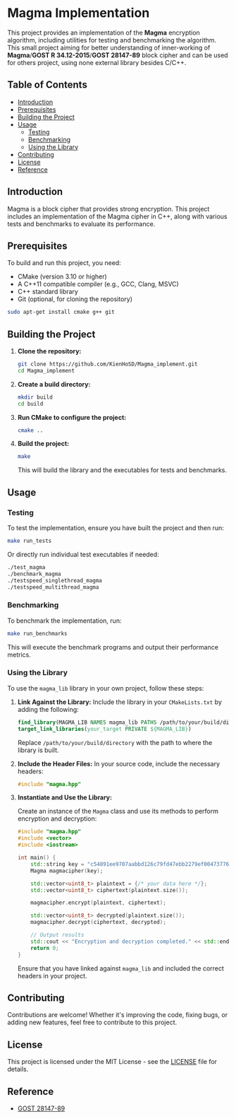 # Magma Implementation

This project provides an implementation of the **Magma** encryption algorithm, including utilities for testing and benchmarking the algorithm. This small project aiming for better understanding of inner-working of **Magma**/**GOST R 34.12-2015**/**GOST 28147-89** block cipher and can be used for others project, using none external library besides C/C++. 

## Table of Contents

- [Introduction](#introduction)
- [Prerequisites](#prerequisites)
- [Building the Project](#building-the-project)
- [Usage](#usage)
  - [Testing](#testing)
  - [Benchmarking](#benchmarking)
  - [Using the Library](#using-the-library)
- [Contributing](#contributing)
- [License](#license)
- [Reference](#reference)

## Introduction

Magma is a block cipher that provides strong encryption. This project includes an implementation of the Magma cipher in C++, along with various tests and benchmarks to evaluate its performance.

## Prerequisites

To build and run this project, you need:

- CMake (version 3.10 or higher)
- A C++11 compatible compiler (e.g., GCC, Clang, MSVC)
- C++ standard library
- Git (optional, for cloning the repository)

```bash
sudo apt-get install cmake g++ git
```

## Building the Project

1. **Clone the repository:**

   ```bash
   git clone https://github.com/KienHoSD/Magma_implement.git
   cd Magma_implement
   ```

2. **Create a build directory:**

   ```bash
   mkdir build
   cd build
   ```

3. **Run CMake to configure the project:**

   ```bash
   cmake ..
   ```

4. **Build the project:**

   ```bash
   make
   ```

   This will build the library and the executables for tests and benchmarks.

## Usage

### Testing

To test the implementation, ensure you have built the project and then run:

```bash
make run_tests
```

Or directly run individual test executables if needed:

```bash
./test_magma
./benchmark_magma
./testspeed_singlethread_magma
./testspeed_multithread_magma
```

### Benchmarking

To benchmark the implementation, run:

```bash
make run_benchmarks
```

This will execute the benchmark programs and output their performance metrics.

### Using the Library

To use the `magma_lib` library in your own project, follow these steps:

1. **Link Against the Library:**
   Include the library in your `CMakeLists.txt` by adding the following:

   ```cmake
   find_library(MAGMA_LIB NAMES magma_lib PATHS /path/to/your/build/directory)
   target_link_libraries(your_target PRIVATE ${MAGMA_LIB})
   ```

   Replace `/path/to/your/build/directory` with the path to where the library is built.

2. **Include the Header Files:**
   In your source code, include the necessary headers:

   ```cpp
   #include "magma.hpp"
   ```

3. **Instantiate and Use the Library:**

   Create an instance of the `Magma` class and use its methods to perform encryption and decryption:

   ```cpp
   #include "magma.hpp"
   #include <vector>
   #include <iostream>

   int main() {
       std::string key = "c54891ee9707aabbd126c79fd47ebb2279ef00473776b219ca3bcd8d06f8cce1";
       Magma magmacipher(key);

       std::vector<uint8_t> plaintext = {/* your data here */};
       std::vector<uint8_t> ciphertext(plaintext.size());

       magmacipher.encrypt(plaintext, ciphertext);

       std::vector<uint8_t> decrypted(plaintext.size());
       magmacipher.decrypt(ciphertext, decrypted);

       // Output results
       std::cout << "Encryption and decryption completed." << std::endl;
       return 0;
   }
   ```

   Ensure that you have linked against `magma_lib` and included the correct headers in your project.

## Contributing

Contributions are welcome! Whether it's improving the code, fixing bugs, or adding new features, feel free to contribute to this project.

## License

This project is licensed under the MIT License - see the [LICENSE](LICENSE) file for details.

## Reference

- [GOST 28147-89](https://en.wikipedia.org/wiki/GOST_(block_cipher))

